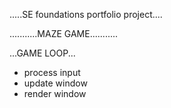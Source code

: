 .....SE foundations portfolio project....

...........MAZE GAME...........

...GAME LOOP...
- process input
- update window
- render window
